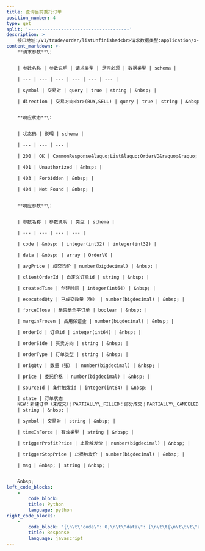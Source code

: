 ```yaml
---
title: 查询当前委托订单
position_number: 4
type: get
split: '-------------------------------------'
description: >
    接口地址:/v1/trade/order/listUnfinished<br>请求数据类型:application/x-www-form-urlencoded
content_markdown: >-
    **请求参数**\:


    | 参数名称 | 参数说明 | 请求类型 | 是否必须 | 数据类型 | schema |

    | --- | --- | --- | --- | --- | --- |

    | symbol | 交易对 | query | true | string | &nbsp; |

    | direction | 交易方向<br>​​​​​​(BUY,SELL) | query | true | string | &nbsp; |


    **响应状态**\:


    | 状态码 | 说明 | schema |

    | --- | --- | --- |

    | 200 | OK | CommonResponse&laquo;List&laquo;OrderVO&raquo;&raquo; |

    | 401 | Unauthorized | &nbsp; |

    | 403 | Forbidden | &nbsp; |

    | 404 | Not Found | &nbsp; |


    **响应参数**\:


    | 参数名称 | 参数说明 | 类型 | schema |

    | --- | --- | --- | --- |

    | code | &nbsp; | integer(int32) | integer(int32) |

    | data | &nbsp; | array | OrderVO |

    | avgPrice | 成交均价 | number(bigdecimal) | &nbsp; |

    | clientOrderId | 自定义订单id | string | &nbsp; |

    | createdTime | 创建时间 | integer(int64) | &nbsp; |

    | executedQty | 已成交数量（张） | number(bigdecimal) | &nbsp; |

    | forceClose | 是否是全平订单 | boolean | &nbsp; |

    | marginFrozen | 占用保证金 | number(bigdecimal) | &nbsp; |

    | orderId | 订单id | integer(int64) | &nbsp; |

    | orderSide | 买卖方向 | string | &nbsp; |

    | orderType | 订单类型 | string | &nbsp; |

    | origQty | 数量（张） | number(bigdecimal) | &nbsp; |

    | price | 委托价格 | number(bigdecimal) | &nbsp; |

    | sourceId | 条件触发id | integer(int64) | &nbsp; |

    | state | 订单状态
    NEW：新建订单（未成交）；PARTIALLY\_FILLED：部分成交；PARTIALLY\_CANCELED：部分撤销；FILLED：全部成交；CANCELED：已撤销；REJECTED：下单失败；EXPIRED：已过期
    | string | &nbsp; |

    | symbol | 交易对 | string | &nbsp; |

    | timeInForce | 有效类型 | string | &nbsp; |

    | triggerProfitPrice | 止盈触发价 | number(bigdecimal) | &nbsp; |

    | triggerStopPrice | 止损触发价 | number(bigdecimal) | &nbsp; |

    | msg | &nbsp; | string | &nbsp; |


    &nbsp;
left_code_blocks:
    -
        code_block:
        title: Python
        language: python
right_code_blocks:
    -
        code_block: "{\n\t\"code\": 0,\n\t\"data\": [\n\t\t{\n\t\t\t\"avgPrice\": 0,\n\t\t\t\"clientOrderId\": \"\",\n\t\t\t\"createdTime\": 0,\n\t\t\t\"executedQty\": 0,\n\t\t\t\"forceClose\": false,\n\t\t\t\"marginFrozen\": 0,\n\t\t\t\"orderId\": 0,\n\t\t\t\"orderSide\": \"\",\n\t\t\t\"orderType\": \"\",\n\t\t\t\"origQty\": 0,\n\t\t\t\"price\": 0,\n\t\t\t\"sourceId\": 0,\n\t\t\t\"state\": \"\",\n\t\t\t\"symbol\": \"\",\n\t\t\t\"timeInForce\": \"\",\n\t\t\t\"triggerProfitPrice\": 0,\n\t\t\t\"triggerStopPrice\": 0\n\t\t}\n\t],\n\t\"msg\": \"\"\n}"
        title: Response
        language: javascript
---
```

